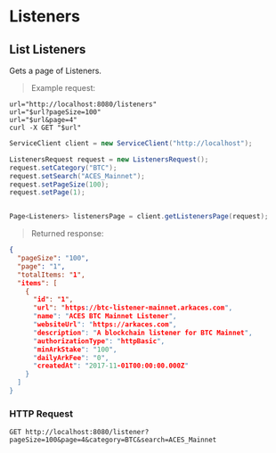 # Listeners

## List Listeners
 
Gets a page of Listeners.

> Example request:

```shell
url="http://localhost:8080/listeners"
url="$url?pageSize=100"
url="$url&page=4"
curl -X GET "$url"  
```

```java
ServiceClient client = new ServiceClient("http://localhost");

ListenersRequest request = new ListenersRequest();
request.setCategory("BTC");
request.setSearch("ACES_Mainnet");
request.setPageSize(100);
request.setPage(1);


Page<Listeners> listenersPage = client.getListenersPage(request);
```

> Returned response:

```json
{
  "pageSize": "100",
  "page": "1",
  "totalItems: "1",
  "items": [
    {
      "id": "1",
      "url": "https://btc-listener-mainnet.arkaces.com",
      "name": "ACES BTC Mainnet Listener",
      "websiteUrl": "https://arkaces.com",
      "description": "A blockchain listener for BTC Mainnet",
      "authorizationType": "httpBasic",
      "minArkStake": "100",
      "dailyArkFee": "0",
      "createdAt": "2017-11-01T00:00:00.000Z"
    }
  ]
}
```

### HTTP Request

`GET http://localhost:8080/listener?pageSize=100&page=4&category=BTC&search=ACES_Mainnet`